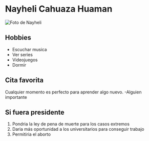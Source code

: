 # Nayheli Cahuaza Huaman

![Foto de Nayheli](https://upload.wikimedia.org/wikipedia/en/4/4b/Mabel_Pines.png "Foto de Nayheli")

## Hobbies

* Escuchar musica
* Ver series
* Videojuegos
* Dormir

## Cita favorita

Cualquier momento es perfecto para aprender algo nuevo. -Alguien importante

## Si fuera presidente

1. Pondria la ley de pena de muerte para los casos extremos
2. Daria más oportunidad a los universitarios para conseguir trabajo
3. Permitiria el aborto 